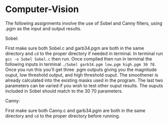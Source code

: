 # Computer-Vision
The following assignments involve the use of Sobel and Canny filters, using .pgm as the input and output results.

Sobel:

First make sure both Sobel.c and garb34.pgm are both in the same directory and ```cd``` to the proper directory if needed in terminal. In terminal run ```gcc -o Sobel Sobel.c``` then run. Once compiled then run in terminal the following inputs in terminal ```./Sobel garb34.pgm low.pgm high.pgm 30 70```. Once you run this you'll get three .pgm outputs giving you the magnitude ouput, low threshold output, and high threshold ouput. The smoothener is already calculated into the existing masks used in the program. The last two parameters can be varied if you wish to test other ouput results. The ouputs included in Sobel should match to the 30 70 parameters. 


Canny:

First make sure both Canny.c and garb34.pgm are both in the same directory and ```cd``` to the proper directory before running.
